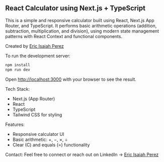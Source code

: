 ## React Calculator using Next.js + TypeScript
This is a simple and responsive calculator built using React, Next.js App Router, and TypeScript. It performs basic arithmetic operations (addition, subtraction, multiplication, and division), using modern state management patterns with React Context and functional components.

Created by [Eric Isaiah Perez](https://www.linkedin.com/in/eric-isaiah-perez-2b7700178/)

To run the development server:

```bash
npm install
npm run dev
```

Open [http://localhost:3000](http://localhost:3000) with your browser to see the result.

Tech Stack:
- Next.js (App Router)
- React
- TypeScript
- Tailwind CSS for styling

Features:
- Responsive calculator UI
- Basic arithmetic: +, −, ×, ÷
- Clear (C) and equals (=) functionality


Contact:
Feel free to connect or reach out on LinkedIn → [Eric Isaiah Perez](https://www.linkedin.com/in/eric-isaiah-perez-2b7700178/)